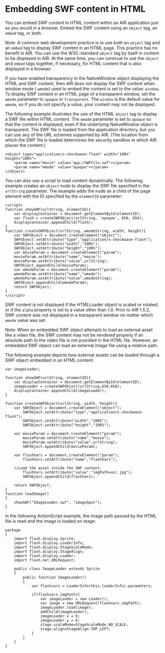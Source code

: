 # Embedding SWF content in HTML

<div>

You can embed SWF content in HTML content within an AIR application just as you
would in a browser. Embed the SWF content using an `object` tag, an `embed` tag,
or both.

<div>

Note: A common web development practice is to use both an `object` tag and an
`embed` tag to display SWF content in an HTML page. This practice has no benefit
in AIR. You can use the W3C-standard `object` tag by itself in content to be
displayed in AIR. At the same time, you can continue to use the `object` and
`embed` tags together, if necessary, for HTML content that is also displayed in
a browser.

</div>

If you have enabled transparency in the NativeWindow object displaying the HTML
and SWF content, then AIR does not display the SWF content when window mode (
`wmode`) used to embed the content is set to the value: `window`. To display SWF
content in an HTML page of a transparent window, set the `wmode` parameter to
`opaque` or `transparent`. The `window` is the default value for `wmode`, so if
you do not specify a value, your content may not be displayed.

The following example illustrates the use of the HTML `object` tag to display a
SWF file within HTML content. The `wmode` parameter is set to `opaque` so that
the content is displayed, even if the underlying NativeWindow object is
transparent. The SWF file is loaded from the application directory, but you can
use any of the URL schemes supported by AIR. (The location from which the SWF
file is loaded determines the security sandbox in which AIR places the content.)

    <object type="application/x-shockwave-flash" width="100%" height="100%">
    	<param name="movie" value="app:/SWFFile.swf"></param>
    	<param name="wmode" value="opaque"></param>
    </object>

You can also use a script to load content dynamically. The following example
creates an `object` node to display the SWF file specified in the `urlString`
parameter. The example adds the node as a child of the page element with the ID
specified by the `elementID` parameter:

    <script>
    function showSWF(urlString, elementID){
    	var displayContainer = document.getElementById(elementID);
    	var flash = createSWFObject(urlString, 'opaque', 650, 650);
    	displayContainer.appendChild(flash);
    }
    function createSWFObject(urlString, wmodeString, width, height){
    	var SWFObject = document.createElement("object");
    	SWFObject.setAttribute("type","application/x-shockwave-flash");
    	SWFObject.setAttribute("width","100%");
    	SWFObject.setAttribute("height","100%");
    	var movieParam = document.createElement("param");
    	movieParam.setAttribute("name","movie");
    	movieParam.setAttribute("value",urlString);
    	SWFObject.appendChild(movieParam);
    	var wmodeParam = document.createElement("param");
    	wmodeParam.setAttribute("name","wmode");
    	wmodeParam.setAttribute("value",wmodeString);
    	SWFObject.appendChild(wmodeParam);
    	return SWFObject;
    }
    </script>

SWF content is not displayed if the HTMLLoader object is scaled or rotated, or
if the `alpha` property is set to a value other than 1.0. Prior to AIR 1.5.2,
SWF content was not displayed in a transparent window no matter which `wmode`
value was set.

<div>

<div>

Note: When an embedded SWF object attempts to load an external asset like a
video file, the SWF content may not be rendered properly if an absolute path to
the video file is not provided in the HTML file. However, an embedded SWF object
can load an external image file using a relative path.

</div>

</div>

The following example depicts how external assets can be loaded through a SWF
object embedded in an HTML content:

<div>

    var imageLoader;

    function showSWF(urlString, elementID){
        var displayContainer = document.getElementById(elementID);
        imageLoader = createSWFObject(urlString,650,650);
        displayContainer.appendChild(imageLoader);
    }

    function createSWFObject(urlString, width, height){
        var SWFObject = document.createElement("object");
            SWFObject.setAttribute("type","application/x-shockwave-flash");
            SWFObject.setAttribute("width","100%");
            SWFObject.setAttribute("height","100%");

        var movieParam = document.createElement("param");
            movieParam.setAttribute("name","movie");
            movieParam.setAttribute("value",urlString);
            SWFObject.appendChild(movieParam);

        var flashVars = document.createElement("param");
            flashVars.setAttribute("name","FlashVars");

        //Load the asset inside the SWF content.
            flashVars.setAttribute("value","imgPath=air.jpg");
            SWFObject.appendChild(flashVars);

        return SWFObject;
    }
    function loadImage()
    {
    	showSWF("ImageLoader.swf", "imageSpot");
    }

</div>

In the following ActionScript example, the image path passed by the HTML file is
read and the image is loaded on stage:

<div>

    package
    {
    	import flash.display.Sprite;
    	import flash.display.LoaderInfo;
    	import flash.display.StageScaleMode;
    	import flash.display.StageAlign;
    	import flash.display.Loader;
    	import flash.net.URLRequest;

    	public class ImageLoader extends Sprite
    	{
    		public function ImageLoader()
    		{
    			var flashvars = LoaderInfo(this.loaderInfo).parameters;

    			if(flashvars.imgPath){
    				var imageLoader = new Loader();
    				var image = new URLRequest(flashvars.imgPath);
    				imageLoader.load(image);
    				addChild(imageLoader);
    				imageLoader.x = 0;
    				imageLoader.y = 0;
    				stage.scaleMode=StageScaleMode.NO_SCALE;
    				stage.align=StageAlign.TOP_LEFT;
    			}
    		}
    	}
    }

</div>

</div>

<div>

<div>

</div>

</div>
